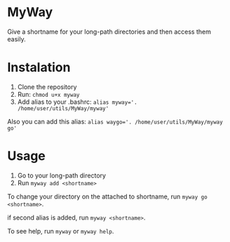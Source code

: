 # MyWay
Give a shortname for your long-path directories and then access them easily.

# Instalation
1. Clone the repository 
2. Run: `chmod u+x myway`
3. Add alias to your .bashrc:
`alias myway='. /home/user/utils/MyWay/myway'`

Also you can add this alias:
`alias waygo='. /home/user/utils/MyWay/myway go'`

# Usage 
1. Go to your long-path directory
2. Run `myway add <shortname>`

To change your directory on the attached to shortname, run `myway go <shortname>`.

if second alias is added, run `myway <shortname>`.

To see help, run `myway` or `myway help`.
